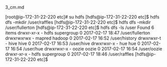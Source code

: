 3_cm.md

[root@ip-172-31-22-220 etc]# su hdfs
[hdfs@ip-172-31-22-220 etc]$ hdfs dfs -mkdir /user/raffles
[hdfs@ip-172-31-22-220 etc]$ hdfs dfs -mkdir /user/fullerton
[hdfs@ip-172-31-22-220 etc]$ hdfs dfs -ls /user
Found 6 items
drwxr-xr-x   - hdfs   supergroup          0 2017-02-17 18:47 /user/fullerton
drwxrwxrwx   - mapred hadoop              0 2017-02-17 16:52 /user/history
drwxrwxr-t   - hive   hive                0 2017-02-17 16:53 /user/hive
drwxrwxr-x   - hue    hue                 0 2017-02-17 16:54 /user/hue
drwxrwxr-x   - oozie  oozie               0 2017-02-17 16:54 /user/oozie
drwxr-xr-x   - hdfs   supergroup          0 2017-02-17 18:46 /user/raffles
[hdfs@ip-172-31-22-220 etc]$
